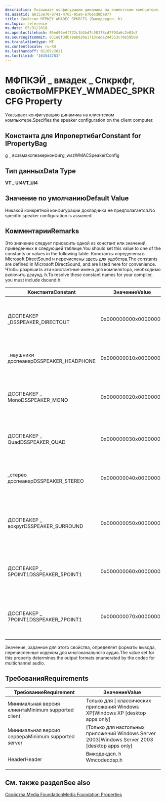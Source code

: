```yaml
---
description: Указывает конфигурацию динамика на клиентском компьютере.
ms.assetid: a0353e70-0741-4705-95e0-e76ebd8ba977
title: Свойство MFPKEY_WMADEC_SPKRCFG (Вмкодекдсп. h)
ms.topic: reference
ms.date: 05/31/2018
ms.openlocfilehash: 05ed96e4f722c1b3bd7c98178cd7f93a6c2e01df
ms.sourcegitcommit: 831e8f3db78ab820e1710cede244553c70e50500
ms.translationtype: MT
ms.contentlocale: ru-RU
ms.lasthandoff: 01/07/2021
ms.locfileid: "104544783"
---
```

# <a name="mfpkey_wmadec_spkrcfg-property"></a><span data-ttu-id="77e42-103">МФПКЭЙ \_ вмадек \_ Спкркфг, свойство</span><span class="sxs-lookup"><span data-stu-id="77e42-103">MFPKEY\_WMADEC\_SPKRCFG Property</span></span>

<span data-ttu-id="77e42-104">Указывает конфигурацию динамика на клиентском компьютере.</span><span class="sxs-lookup"><span data-stu-id="77e42-104">Specifies the speaker configuration on the client computer.</span></span>

## <a name="constant-for-ipropertybag"></a><span data-ttu-id="77e42-105">Константа для Ипропертибаг</span><span class="sxs-lookup"><span data-stu-id="77e42-105">Constant for IPropertyBag</span></span>

<span data-ttu-id="77e42-106">g \_ всзвмакспеакерконфиг</span><span class="sxs-lookup"><span data-stu-id="77e42-106">g\_wszWMACSpeakerConfig</span></span>

## <a name="data-type"></a><span data-ttu-id="77e42-107">Тип данных</span><span class="sxs-lookup"><span data-stu-id="77e42-107">Data Type</span></span>

<span data-ttu-id="77e42-108">**VT \_ UI4**</span><span class="sxs-lookup"><span data-stu-id="77e42-108">**VT\_UI4**</span></span>

## <a name="default-value"></a><span data-ttu-id="77e42-109">Значение по умолчанию</span><span class="sxs-lookup"><span data-stu-id="77e42-109">Default Value</span></span>

<span data-ttu-id="77e42-110">Никакой конкретной конфигурации докладчика не предполагается.</span><span class="sxs-lookup"><span data-stu-id="77e42-110">No specific speaker configuration is assumed.</span></span>

## <a name="remarks"></a><span data-ttu-id="77e42-111">Комментарии</span><span class="sxs-lookup"><span data-stu-id="77e42-111">Remarks</span></span>

<span data-ttu-id="77e42-112">Это значение следует присвоить одной из констант или значений, приведенных в следующей таблице.</span><span class="sxs-lookup"><span data-stu-id="77e42-112">You should set this value to one of the constants or values in the following table.</span></span> <span data-ttu-id="77e42-113">Константы определены в Microsoft DirectSound и перечислены здесь для удобства.</span><span class="sxs-lookup"><span data-stu-id="77e42-113">The constants are defined in Microsoft DirectSound, and are listed here for convenience.</span></span> <span data-ttu-id="77e42-114">Чтобы разрешить эти константные имена для компилятора, необходимо включить дсаунд. h.</span><span class="sxs-lookup"><span data-stu-id="77e42-114">To resolve these constant names for your compiler, you must include dsound.h.</span></span>



| <span data-ttu-id="77e42-115">Константа</span><span class="sxs-lookup"><span data-stu-id="77e42-115">Constant</span></span>             | <span data-ttu-id="77e42-116">Значение</span><span class="sxs-lookup"><span data-stu-id="77e42-116">Value</span></span>      | <span data-ttu-id="77e42-117">Описание</span><span class="sxs-lookup"><span data-stu-id="77e42-117">Description</span></span>                                                                  |
|----------------------|------------|------------------------------------------------------------------------------|
| <span data-ttu-id="77e42-118">ДССПЕАКЕР \_</span><span class="sxs-lookup"><span data-stu-id="77e42-118">DSSPEAKER\_DIRECTOUT</span></span> | <span data-ttu-id="77e42-119">0x00000000</span><span class="sxs-lookup"><span data-stu-id="77e42-119">0x00000000</span></span> | <span data-ttu-id="77e42-120">Звук передается напрямую, без настройки для динамиков.</span><span class="sxs-lookup"><span data-stu-id="77e42-120">The audio is passed through directly, without being configured for speakers.</span></span> |
| <span data-ttu-id="77e42-121">\_наушники дсспеакер</span><span class="sxs-lookup"><span data-stu-id="77e42-121">DSSPEAKER\_HEADPHONE</span></span> | <span data-ttu-id="77e42-122">0x00000001</span><span class="sxs-lookup"><span data-stu-id="77e42-122">0x00000001</span></span> | <span data-ttu-id="77e42-123">Клиентский компьютер оснащен наушниками.</span><span class="sxs-lookup"><span data-stu-id="77e42-123">The client computer is equipped with headphones.</span></span>                             |
| <span data-ttu-id="77e42-124">ДССПЕАКЕР \_ Mono</span><span class="sxs-lookup"><span data-stu-id="77e42-124">DSSPEAKER\_MONO</span></span>      | <span data-ttu-id="77e42-125">0x00000002</span><span class="sxs-lookup"><span data-stu-id="77e42-125">0x00000002</span></span> | <span data-ttu-id="77e42-126">Клиентский компьютер оснащен моноауралным докладчиком.</span><span class="sxs-lookup"><span data-stu-id="77e42-126">The client computer is equipped with a monoaural speaker.</span></span>                    |
| <span data-ttu-id="77e42-127">ДССПЕАКЕР \_ Quad</span><span class="sxs-lookup"><span data-stu-id="77e42-127">DSSPEAKER\_QUAD</span></span>      | <span data-ttu-id="77e42-128">0x00000003</span><span class="sxs-lookup"><span data-stu-id="77e42-128">0x00000003</span></span> | <span data-ttu-id="77e42-129">Клиентский компьютер оснащен куадрафоник колонками.</span><span class="sxs-lookup"><span data-stu-id="77e42-129">The client computer is equipped with quadraphonic speakers.</span></span>                  |
| <span data-ttu-id="77e42-130">\_стерео дсспеакер</span><span class="sxs-lookup"><span data-stu-id="77e42-130">DSSPEAKER\_STEREO</span></span>    | <span data-ttu-id="77e42-131">0x00000004</span><span class="sxs-lookup"><span data-stu-id="77e42-131">0x00000004</span></span> | <span data-ttu-id="77e42-132">Клиентский компьютер оснащен стереодинамиками.</span><span class="sxs-lookup"><span data-stu-id="77e42-132">The client computer is equipped with stereo speakers.</span></span>                        |
| <span data-ttu-id="77e42-133">ДССПЕАКЕР \_ вокруг</span><span class="sxs-lookup"><span data-stu-id="77e42-133">DSSPEAKER\_SURROUND</span></span>  | <span data-ttu-id="77e42-134">0x00000005</span><span class="sxs-lookup"><span data-stu-id="77e42-134">0x00000005</span></span> | <span data-ttu-id="77e42-135">Клиентский компьютер оснащен динамиками с четырьмя каналами.</span><span class="sxs-lookup"><span data-stu-id="77e42-135">The client computer is equipped with four-channel surround-sound speakers.</span></span>   |
| <span data-ttu-id="77e42-136">ДССПЕАКЕР \_ 5POINT1</span><span class="sxs-lookup"><span data-stu-id="77e42-136">DSSPEAKER\_5POINT1</span></span>   | <span data-ttu-id="77e42-137">0x00000006</span><span class="sxs-lookup"><span data-stu-id="77e42-137">0x00000006</span></span> | <span data-ttu-id="77e42-138">Клиентский компьютер оснащен пятью динамиками и сабвуфером.</span><span class="sxs-lookup"><span data-stu-id="77e42-138">The client computer is equipped with five speakers and a subwoofer.</span></span>          |
| <span data-ttu-id="77e42-139">ДССПЕАКЕР \_ 7POINT1</span><span class="sxs-lookup"><span data-stu-id="77e42-139">DSSPEAKER\_7POINT1</span></span>   | <span data-ttu-id="77e42-140">0x00000007</span><span class="sxs-lookup"><span data-stu-id="77e42-140">0x00000007</span></span> | <span data-ttu-id="77e42-141">Клиентский компьютер оснащен семью динамиками и сабвуфером.</span><span class="sxs-lookup"><span data-stu-id="77e42-141">The client computer is equipped with seven speakers and a subwoofer.</span></span>         |



 

<span data-ttu-id="77e42-142">Значение, заданное для этого свойства, определяет форматы вывода, перечисленные кодеком для многоканального аудио.</span><span class="sxs-lookup"><span data-stu-id="77e42-142">The value set for this property determines the output formats enumerated by the codec for multichannel audio.</span></span>

## <a name="requirements"></a><span data-ttu-id="77e42-143">Требования</span><span class="sxs-lookup"><span data-stu-id="77e42-143">Requirements</span></span>



| <span data-ttu-id="77e42-144">Требование</span><span class="sxs-lookup"><span data-stu-id="77e42-144">Requirement</span></span> | <span data-ttu-id="77e42-145">Значение</span><span class="sxs-lookup"><span data-stu-id="77e42-145">Value</span></span> |
|-------------------------------------|-----------------------------------------------------------------------------------------|
| <span data-ttu-id="77e42-146">Минимальная версия клиента</span><span class="sxs-lookup"><span data-stu-id="77e42-146">Minimum supported client</span></span><br/> | <span data-ttu-id="77e42-147">Только для \[ классических приложений Windows XP\]</span><span class="sxs-lookup"><span data-stu-id="77e42-147">Windows XP \[desktop apps only\]</span></span><br/>                                             |
| <span data-ttu-id="77e42-148">Минимальная версия сервера</span><span class="sxs-lookup"><span data-stu-id="77e42-148">Minimum supported server</span></span><br/> | <span data-ttu-id="77e42-149">\[Только для настольных приложений Windows Server 2003\]</span><span class="sxs-lookup"><span data-stu-id="77e42-149">Windows Server 2003 \[desktop apps only\]</span></span><br/>                                    |
| <span data-ttu-id="77e42-150">Header</span><span class="sxs-lookup"><span data-stu-id="77e42-150">Header</span></span><br/>                   | <dl> <span data-ttu-id="77e42-151"><dt>Вмкодекдсп. h</dt></span><span class="sxs-lookup"><span data-stu-id="77e42-151"><dt>Wmcodecdsp.h</dt></span></span> </dl> |



## <a name="see-also"></a><span data-ttu-id="77e42-152">См. также раздел</span><span class="sxs-lookup"><span data-stu-id="77e42-152">See also</span></span>

<dl> <dt>

[<span data-ttu-id="77e42-153">Свойства Media Foundation</span><span class="sxs-lookup"><span data-stu-id="77e42-153">Media Foundation Properties</span></span>](media-foundation-properties.md)
</dt> </dl>

 

 




